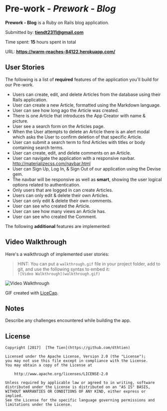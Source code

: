 # Pre-work - *Prework - Blog*

**Prework - Blog** is a Ruby on Rails blog application.

Submitted by: **tiendt2311@gmail.com**

Time spent: **15** hours spent in total

URL: **https://warm-reaches-84122.herokuapp.com/**

## User Stories

The following is a list of **required** features of the application you'll build for our Pre-work.

- Users can create, edit, and delete Articles from the database using their Rails application.
- User can create a new Article, formatted using the Markdown language.
- User can see how long ago the Article was created.
- There is one Article that introduces the App Creator with name & picture.
- User see a search form on the Articles page.
- When the User attempts to delete an Article there is an alert modal which asks the User to confirm deletion of that specific Article.
- User can submit a search term to find Articles with titles or body containing search terms.
- User can create, edit, and delete comments on an Article.
- User can navigate the application with a responsive navbar.
      http://materializecss.com/navbar.html
- User can Sign Up, Log In, & Sign Out of our application using the Devise gem.      
- The navbar will be responsive as well as **smart**, showing the user logical options related to authentication.
- Only users that are logged in can create Articles.
- Users can only edit & delete their own Articles.
- User can only edit & delete their own comments.
- User can see who created the Article.
- User can see how many views an Article has.
- User can see who created the Comment.


The following **additional** features are implemented:

## Video Walkthrough 

Here's a walkthrough of implemented user stories:

> HINT: You can put a `walkthrough.gif` file in your project folder, add to git, and use the following syntax to embed it:  
> `![Video Walkthrough](walkthrough.gif)` 
> 

![Video Walkthrough](/path/to/your/gif/file)

GIF created with [LiceCap](http://www.cockos.com/licecap/).

## Notes

Describe any challenges encountered while building the app.

## License

    Copyright [2017]  [The Tien](https://github.com/dthtien)

    Licensed under the Apache License, Version 2.0 (the "License");
    you may not use this file except in compliance with the License.
    You may obtain a copy of the License at

        http://www.apache.org/licenses/LICENSE-2.0

    Unless required by applicable law or agreed to in writing, software
    distributed under the License is distributed on an "AS IS" BASIS,
    WITHOUT WARRANTIES OR CONDITIONS OF ANY KIND, either express or implied.
    See the License for the specific language governing permissions and
    limitations under the License.